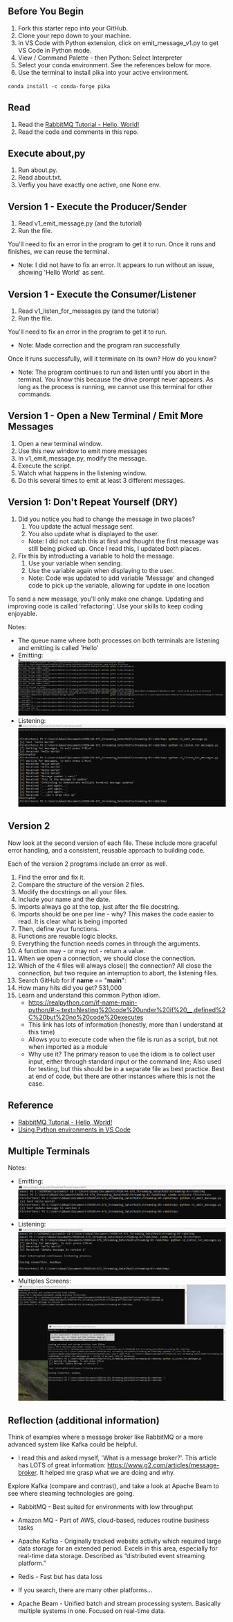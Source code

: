 ## Before You Begin

1. Fork this starter repo into your GitHub.
1. Clone your repo down to your machine.
1. In VS Code with Python extension, click on emit_message_v1.py to get VS Code in Python mode.
1. View / Command Palette - then Python: Select Interpreter
1. Select your conda environment. See the references below for more.
1. Use the terminal to install pika into your active environment. 

`conda install -c conda-forge pika`

## Read

1. Read the [RabbitMQ Tutorial - Hello, World!](https://www.rabbitmq.com/tutorials/tutorial-one-python.html)
1. Read the code and comments in this repo.

## Execute about,py

1. Run about.py.
1. Read about.txt. 
1. Verfiy you have exactly one active, one None env.

## Version 1 - Execute the Producer/Sender

1. Read v1_emit_message.py (and the tutorial)
1. Run the file. 

You'll need to fix an error in the program to get it to run.
Once it runs and finishes, we can reuse the terminal.

- Note: I did not have to fix an error. It appears to run without an issue, showing 'Hello World' as sent.

## Version 1 - Execute the Consumer/Listener

1. Read v1_listen_for_messages.py (and the tutorial)
1. Run the file.

You'll need to fix an error in the program to get it to run.
 - Note: Made correction and the program ran successfully

Once it runs successfully, will it terminate on its own? How do you know? 
 - Note: The program continues to run and listen until you abort in the terminal. You know this because the drive prompt never appears.
As long as the process is running, we cannot use this terminal for other commands. 

## Version 1 - Open a New Terminal / Emit More Messages

1. Open a new terminal window.
1. Use this new window to emit more messages
1. In v1_emit_message.py, modify the message. 
1. Execute the script. 
1. Watch what happens in the listening window.
1. Do this several times to emit at least 3 different messages.

## Version 1: Don't Repeat Yourself (DRY)

1. Did you notice you had to change the message in two places?
    1. You update the actual message sent. 
    1. You also update what is displayed to the user.
    - Note: I did not catch this at first and thought the first message was still being picked up. Once I read this, I updated both places.
1. Fix this by introducting a variable to hold the message. 
    1. Use your variable when sending. 
    1. Use the variable again when displaying to the user.
    - Note: Code was updated to add variable 'Message' and changed code to pick up the variable, allowing for update in one location

To send a new message, you'll only make one change.
Updating and improving code is called 'refactoring'. 
Use your skills to keep coding enjoyable. 

Notes:
- The queue name where both processes on both terminals are listening and emitting is called 'Hello'
- Emitting:
![Emitting terminal script](https://github.com/ddwalk77/streaming-03-rabbitmq/blob/main/Screenshot-2023-01-22-095930-emitting.png "Emitting terminal script")
- Listening:
![Listening terminal script](https://github.com/ddwalk77/streaming-03-rabbitmq/blob/main/Screenshot-2023-01-22-095844-listening.png "Listening terminal script")

## Version 2

Now look at the second version of each file.
These include more graceful error handling,
and a consistent, reusable approach to building code.

Each of the version 2 programs include an error as well. 

1. Find the error and fix it. 
1. Compare the structure of the version 2 files. 
1. Modify the docstrings on all your files.
1. Include your name and the date.
1. Imports always go at the top, just after the file docstring.
1. Imports should be one per line - why? This makes the code easier to read. It is clear what is being imported
1. Then, define your functions.
1. Functions are reuable logic blocks.
1. Everything the function needs comes in through the arguments.
1. A function may - or may not - return a value. 
1. When we open a connection, we should close the connection. 
1. Which of the 4 files will always close() the connection? All close the connection, but two require an interruption to abort, the listening files.
1. Search GitHub for if __name__ == "__main__":
1. How many hits did you get? 531,000
1. Learn and understand this common Python idiom.
    - https://realpython.com/if-name-main-python/#:~:text=Nesting%20code%20under%20if%20__,defined%2C%20but%20no%20code%20executes
    - This link has lots of information (honestly, more than I understand at this time)
    - Allows you to execute code when the file is run as a script, but not when imported as a module
    - Why use it? The primary reason to use the idiom is to collect user input, either through standard input or the command line; Also used for testing, but this should be in a separate file as best practice. Best at end of code, but there are other instances where this is not the case.

## Reference

- [RabbitMQ Tutorial - Hello, World!](https://www.rabbitmq.com/tutorials/tutorial-one-python.html)
- [Using Python environments in VS Code](https://code.visualstudio.com/docs/python/environments)

## Multiple Terminals

Notes:
- Emitting:
![Emitting terminal script](https://github.com/ddwalk77/streaming-03-rabbitmq/blob/main/Screenshot-2023-01-22-110134-v2-emitting.png "Emitting v2terminal script")
- Listening:
![Listening terminal script](https://github.com/ddwalk77/streaming-03-rabbitmq/blob/main/Screenshot-2023-01-22-110215-v2_listening.png "Listening v2terminal script")
- Multiples Screens:
![Listening terminal script](https://github.com/ddwalk77/streaming-03-rabbitmq/blob/main/multiple.png "Multiple Terminals")

## Reflection (additional information)

Think of examples where a message broker like RabbitMQ or a more advanced system like Kafka could be helpful.
- I read this and asked myself, 'What is a message broker?'. This article has LOTS of great information: https://www.g2.com/articles/message-broker. It helped me grasp what we are doing and why.

Explore Kafka (compare and contrast), and take a look at Apache Beam to see where steaming technologies are going.
- RabbitMQ - Best suited for environments with low throughput
- Amazon MQ - Part of AWS, cloud-based, reduces routine business tasks
- Apache Kafka - Originally tracked website activity which required large data storage for an extended period. Excels in this area, especially for real-time data storage. Described as “distributed event streaming platform.”
- Redis - Fast but has data loss
- If you search, there are many other platforms...

- Apache Beam - Unified batch and stream processing system. Basically multiple systems in one. Focused on real-time data.
